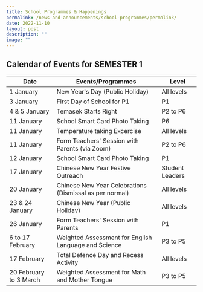 ```yaml
---
title: School Programmes & Happenings
permalink: /news-and-announcements/school-programmes/permalink/
date: 2022-11-10
layout: post
description: ""
image: ""
---
```

## Calendar of Events for SEMESTER 1

         


| Date | Events/Programmes | Level |
| -------- | -------- | -------- |
|1 January|New Year's Day (Public Holiday)|All levels|
|3 January|First Day of School for P1|P1|
|4 & 5 January|Temasek Starts Right|P2 to P6|
|11 January|School Smart Card Photo Taking|P6|
|11 January|Temperature taking Excercise|All levels|
|11 January|Form Teachers' Session with Parents (via Zoom)|P2 to P6|
|12 January|School Smart Card Photo Taking|P1|
|17 January|Chinese New Year Festive Outreach|Student Leaders|
|20 January|Chinese New Year Celebrations (Dismissal as per normal)|All levels|
|23 & 24 January|Chinese New Year (Public Holidav)|All levels|
|26 January|Form Teachers' Session with Parents|P1|
|6 to 17 February|Weighted Assessment for English Language and Science|P3 to P5|
|17 February|Total Defence Day and Recess Activity|All levels|
|20 February to 3 March|Weighted Assessment for Math and Mother Tongue|P3 to P5|



